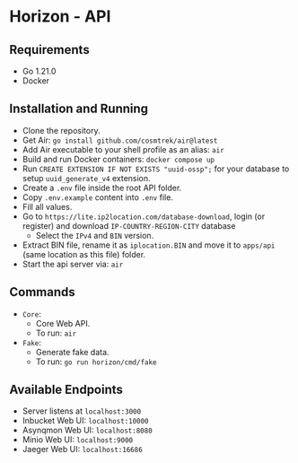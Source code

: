 # Horizon - API

## Requirements

- Go 1.21.0
- Docker

## Installation and Running

- Clone the repository.
- Get Air: `go install github.com/cosmtrek/air@latest`
- Add Air executable to your shell profile as an alias: `air`
- Build and run Docker containers: `docker compose up`
- Run `CREATE EXTENSION IF NOT EXISTS "uuid-ossp";` for your database to setup `uuid_generate_v4` extension.
- Create a `.env` file inside the root API folder.
- Copy `.env.example` content into `.env` file.
- Fill all values.
- Go to `https://lite.ip2location.com/database-download`, login (or register) and download `IP-COUNTRY-REGION-CITY` database
  - Select the `IPv4` and `BIN` version.
- Extract BIN file, rename it as `iplocation.BIN` and move it to `apps/api` (same location as this file) folder.
- Start the api server via: `air`

## Commands

- `Core`:
  - Core Web API.
  - To run: `air`
- `Fake`:
  - Generate fake data.
  - To run: `go run horizon/cmd/fake`

## Available Endpoints

- Server listens at `localhost:3000`
- Inbucket Web UI: `localhost:10000`
- Asynqmon Web UI: `localhost:8080`
- Minio Web UI: `localhost:9000`
- Jaeger Web UI: `localhost:16686`
